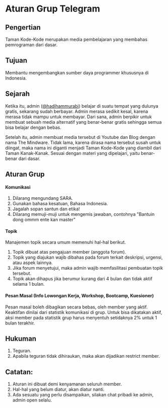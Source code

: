 # Aturan Grup Telegram

## Pengertian
Taman Kode-Kode merupakan media pembelajaran yang membahas pemrograman dari dasar.

## Tujuan
Membantu mengembangkan sumber daya programmer khususnya di Indonesia.

## Sejarah
Ketika itu, admin ([@hadihammurabi](https://github.com/hadihammurabi)) belajar di suatu tempat yang dulunya gratis, sekarang sudah berbayar.
Admin merasa sedikit kesal, karena merasa tidak mampu untuk membayar.
Dari sana, admin berpikir untuk membuat sebuah media alternatif yang benar-benar gratis sehingga semua bisa belajar dengan bebas.

Setelah itu, admin membuat media tersebut di Youtube dan Blog dengan nama The Mindware. Tidak lama, karena dirasa nama tersebut susah untuk diingat,
maka nama ini diganti menjadi Taman Kode-Kode yang diambil dari Taman Kanak-Kanak. Sesuai dengan materi yang dipelajari, yaitu benar-benar dari dasar.

## Aturan Grup
#### Komunikasi
1. Dilarang mengundang SARA.
2. Gunakan bahasa kesatuan, Bahasa Indonesia.
3. Jagalah sopan santun dan etika!
4. Dilarang memuji-muji untuk mengemis jawaban, contohnya "Bantuin dong ommm ente kan master"

#### Topik
Manajemen topik secara umum memenuhi hal-hal berikut.
1. Topik dibuat atas pengajuan member (anggota forum).
2. Topik yang diajukan wajib dibahas pada forum terkait deskripsi, urgensi, atau aspek lainnya.
3. Jika forum menyetujui, maka admin wajib memfasilitasi pembuatan topik tersebut.
4. Topik akan dihapus jika berumur kurang dari 4 bulan dan tidak aktif selama 1 bulan.

#### Pesan Masal (Info Lowongan Kerja, Workshop, Bootcamp, Kuesioner)
Pesan masal boleh dibagikan secara bebas, oleh member yang aktif.
Keaktifan dinilai dari statistik komunikasi di grup. Untuk bisa dikatakan aktif, aksi member pada statistik grup harus menyentuh setidaknya 2% untuk 1 bulan terakhir.

## Hukuman
1. Teguran.
2. Apabila teguran tidak dihiraukan, maka akan dijadikan restrict member.

## Catatan:
1. Aturan ini dibuat demi kenyamanan seluruh member.
2. Hal-hal yang belum diatur, akan diatur nanti.
3. Ada sesuatu yang perlu disampaikan, silakan chat pribadi ke admin, admin open selalu.
